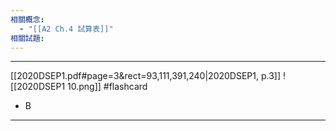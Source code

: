 ```yaml
---
相關概念:
  - "[[A2 Ch.4 試算表]]"
相關試題: 
---
```


---
[[2020DSEP1.pdf#page=3&rect=93,111,391,240|2020DSEP1, p.3]]
![[2020DSEP1 10.png]]
 #flashcard 
- B
---
<!--ID: 1730779830621-->
